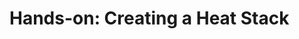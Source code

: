 # Hands-on: Creating a Heat Stack

<!--
So much for the theoretical bits. Now for the pratical part. Each of you should
have access to a OpenStack cloud with Heat available already. If you do not,
please speak up.

On this cloud we will be experimenting with Heat now. We will write a fairly
elaborate Heat template bit by bit and test it with each resource we add. In a
nutshell we'll create a server with a floating IP address, but we will do it in
a way that makes as few assumptions as possible about available resources such
as networks or security groups in your OpenStack tenant. I'll show you each
resource on the projector. Please type them out - that is likely to create all
sorts of transcription errors and will probably give us additional errors to
debug on top of the ones I already prepared.

That's deliberate: I expect there to be errors in the templates and hope some
of you will mind showing their error messages on the big screen so we can debug
them together. If nobody is willing to show their template on screen that's
fine. I can introduce errors into _my_ template and we can debug these, but I'd
rather go for non-artifical ones.

Either way, I will take notes on each problem we encounter (I'm fairly sure
we'll find some stuff I didn't think of in advance) and write a troubleshooting
guide based on these notes.
-->


